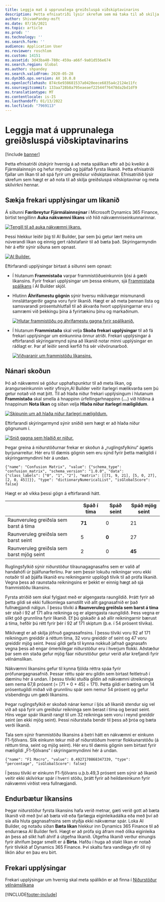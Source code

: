 ```yaml
---
title: Leggja mat á upprunalega greiðsluspá viðskiptavinarins
description: Þetta efnisatriði lýsir skrefum sem má taka til að skilja greiðsluspá viðskiptavinar og meta skilvirkni hennar.
author: ShivamPandey-msft
ms.date: 07/16/2021
ms.topic: article
ms.prod: ''
ms.technology: ''
ms.search.form: ''
audience: Application User
ms.reviewer: roschlom
ms.custom: 14151
ms.assetid: 3d43ba40-780c-459a-a66f-9a01d556e674
ms.search.region: Global
ms.author: shpandey
ms.search.validFrom: 2020-05-28
ms.dyn365.ops.version: AX 10.0.8
ms.openlocfilehash: 874c6e938681537a0420eece6835a4c2124e11fc
ms.sourcegitcommit: 133aa728b8a795eaeaef22544f76478da2bd1df9
ms.translationtype: MT
ms.contentlocale: is-IS
ms.lasthandoff: 01/13/2022
ms.locfileid: "7969113"
---
```

# <a name="evaluate-the-initial-customer-payment-prediction-model"></a>Leggja mat á upprunalega greiðsluspá viðskiptavinarins

[!include [banner](../includes/banner.md)]

Þetta efnisatriði útskýrir hvernig á að meta spálíkan eftir að þú kveikir á Fjármálainnsýn og hefur myndað og þjálfað fyrsta líkanið. Þetta efnisatriði fjallar um líkan til að spá fyrir um greiðslur viðskiptavinar. Efnisatriðið lýsir skrefum sem hægt er að nota til að skilja greiðsluspá viðskiptavinar og meta skilvirkni hennar.

## <a name="getting-details-about-the-model"></a>Sækja frekari upplýsingar um líkanið

Á síðunni **Færibreytur Fjármálainnsýnar** í Microsoft Dynamics 365 Finance, birtist tengillinn **Auka nákvæmni líkans** við hlið nákvæmniseinkunnarinnar.

[![Tengill til að auka nákvæmni líkans.](./media/prediction-model.png)](./media/prediction-model.png)

Þessi hlekkur leiðir þig til AI Builder, þar sem þú getur lært meira um núverandi líkan og einnig gert ráðstafanir til að bæta það. Skýringarmyndin hér á eftir sýnir síðuna sem opnast.

[![AI Builder.](./media/what-to-predict.png)](./media/what-to-predict.png)

Eftirfarandi upplýsingar birtast á síðunni sem opnast:

- Í hlutanum **Frammistaða** varpar frammistöðueinkunnin ljósi á gæði líkansins. Fyrir frekari upplýsingar um þessa einkunn, sjá [Frammistaða spálíkans](/ai-builder/prediction-performance) í AI Builder skjöl.
- Hlutinn **Áhrifamestu gögnin** sýnir hversu mikilvægar mismunandi innsláttargerðir gagna voru fyrir líkanið. Hægt er að meta þennan lista og samsvarandi prósentuhlutfall til að ákvarða hvort upplýsingarnar eru í samræmi við þekkingu þína á fyrirtækinu þínu og markaðinum.

    [![Hlutar frammistöðu og áhrifamestu gagna fyrir spálíkanið.](./media/models.png)](./media/models.png)

- Í hlutanum **Frammistaða** skal velja **Skoða frekari upplýsingar** til að fá frekari upplýsingar um einkunnina önnur atriði. Frekari upplýsingar á eftirfarandi skýringarmynd sýna að líkanið notar minni upplýsingar en ráðlagt er. Þar af leiðir sendi kerfið frá sér viðvörunarboð.

    [![Viðvaranir um frammistöðu líkansins.](./media/details.png)](./media/details.png)

## <a name="digging-deeper"></a>Nánari skoðun

Þó að nákvæmni sé góður upphafspunktur til að meta líkan, og árangurseinkunnin veitir yfirsýn,AI Builder veitir ítarlegri mælikvarða sem þú getur notað við mat þitt. Til að hlaða niður frekari upplýsingum í hlutanum **Frammistaða** skal smella á hnappinn úrfellingarhnappinn (**...**) við hliðina á hnappinum **Nota líkan** og síðan velja **Hlaða niður ítarlegri mæligildum**.

[![Skipunin um að hlaða niður ítarlegri mæligildum.](./media/performance.png)](./media/performance.png)

Eftirfarandi skýringarmynd sýnir sniðið sem hægt er að hlaða niður gögnunum í.

[![Snið gagna sem hlaðið er niður.](./media/data-format.png)](./media/data-format.png)

Þegar greina á niðurstöðurnar frekar er skoðun á „ruglingsfylkinu“ ágætis byrjunarreitur. Hér eru til dæmis gögnin sem eru sýnd fyrir þetta mæligildi í skýringarmyndinni hér á undan.

`{"name": "Confusion Matrix", "value": {"schema_type": "confusion_matrix", "schema_version": "1.0.0", "data": {"class_labels": ["0", "1", "2"], "matrix": [[71, 9, 21], [5, 0, 27], [2, 0, 45]]}}, "type": "dictionaryNumericalList", "isGlobalScore": false}`

Hægt er að víkka þessi gögn á eftirfarandi hátt.

| &nbsp;                   | Spáð í tíma | Spáð seint | Spáð mjög seint |
|--------------------------|-------------------|----------------|---------------------|
| Raunveruleg greiðsla sem barst á tíma   | **71**            | 0              | 21                  |
| Raunveruleg greiðsla sem barst seint      | 5                 | **0**          | 27                  |
| Raunveruleg greiðsla sem barst mjög seint | 2                 | 0              | **45**              |

Ruglingsfylkið sýnir niðurstöður tilraunagagnasafns sem er valið af handahófi úr þjálfunarferlinu. Þar sem þessir lokuðu reikningar voru ekki notaðir til að þjálfa líkanið eru reikningarnir upplögð tilvik til að prófa líkanið. Vegna þess að raunstaða reikningsins er þekkt er einnig hægt að sjá frammistöðu líkansins.

Fyrsta atriðið sem skal fylgjast með er algengasta raungildið. Þrátt fyrir að þetta gildi sé ekki fullkomlega samstillt við allt gagnasafnið er það fullnægjandi nálgun. Í þessu tilviki á **Raunveruleg greiðsla sem barst á tíma** sér stað í 92 af 171 allra reikninga og er algengasta raungildið. Þess vegna er slíkt góð grunnlína fyrir líkanið. Ef þú giskaðir á að allir reikningarnir bærust á tíma, hefðir þú rétt fyrir þér í 92 af 171 skiptum (þ.e. í 54 prósent tilvika).

Mikilvægt er að skilja jöfnuð gagnasafnsins. Í þessu tilviki voru 92 af 171 reikningum greiddir á réttum tíma, 32 voru greiddir of seint og 47 voru greiddir mjög seint. Þessi gildi gefa til kynna nokkuð jafnað gagnasafn vegna þess að engar ómerkilegar niðurstöður eru í hverjum flokki. Aðstæður þar sem ein staða gefur mjög fáar niðurstöður getur verið afar krefjandi fyrir vélnámslíkan.

Nákvæmni líkansins gefur til kynna fjölda réttra spáa fyrir prófunargagnasafnið. Þessar réttu spár eru gildin sem birtast feitletruð í dæminu hér á undan. Í þessu tilviki stuðla gildin að nákvæmni útreikninga sem nema 67,8 prósent (= \[71 + 0 + 45\] ÷ 171). Þetta gildi er bæting um 14 prósentugildi miðað við grunnlínu spár sem nemur 54 prósent og gefur vísbendingu um gæði líkansins.

Þegar ruglingsfylkið er skoðað nánar kemur í ljós að líkanið stendur sig vel við að spá fyrir um greiðslur reikninga sem berast í tíma og berast seint. Hins vegar spáir líkanið rangt til um 32 reikninga sem voru í reynd greiddir seint (en ekki mjög seint). Þessi niðurstaða bendir til þess að þróa og bæta verði líkanið.

Tala sem sýnir frammistöðu líkansins á betri hátt en nákvæmni er einkunn F1-fjölvans. Slík einkunn tekur mið af niðurstöðum hverrar flokkunarstöðu (á réttum tíma, seint og mjög seint). Hér eru til dæmis gögnin sem birtast fyrir mæligildi „F1-fjölvans“ í skýringarmyndinni hér á undan.

`{"name": "F1 Macro", "value": 0.4927170868347339, "type": "percentage", "isGlobalScore": false}`

Í þessu tilviki er einkunn F1-fjölvans u.þ.b.49,3 prósent sem sýnir að líkanið veitir ekki skilvirkar spár í hverri stöðu, þrátt fyrir að heildareinkunn fyrir nákvæmni virðist vera fullnægjandi.

## <a name="improving-the-model"></a>Endurbætur líkansins

Þegar niðurstöður fyrsta líkansins hafa verið metnar, gæti verið gott að bæta líkanið við með því að bæta við eða fjarlægja eiginleikadálka eða með því að sía alla hluta gagnasafnsins sem styðja ekki nákvæmar spár. Loka AI Builder, og notaðu síðan **Bæta líkan** hlekkur inn Dynamics 365 Finance til að endurræsa AI Builder ferli. Hægt er að prófa sig áfram með ólíka eiginleika án þess að slíkt hafi áhrif á útgefna líkanið. Útgefna líkanið verður einungis fyrir áhrifum þegar smellt er á **Birta**. Hafðu í huga að stakt líkan er notað fyrir tilvikið af Dynamics 365 Finance. Því skaltu fara vandlega yfir öll ný líkön áður en þau eru birt.

## <a name="for-more-information"></a>Frekari upplýsingar

Frekari upplýsingar um hvernig skal meta spálíkön er að finna í [Niðurstöður vélnámslíkana](/confusion-matrix.md)

[!INCLUDE[footer-include](../../includes/footer-banner.md)]
